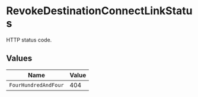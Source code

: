 # RevokeDestinationConnectLinkStatus

HTTP status code.


## Values

| Name                 | Value                |
| -------------------- | -------------------- |
| `FourHundredAndFour` | 404                  |